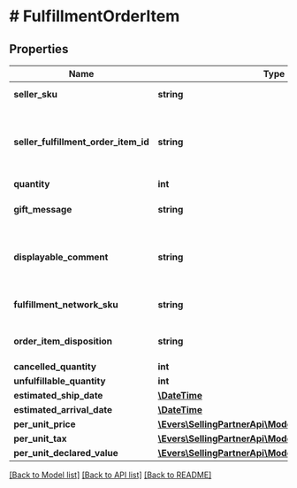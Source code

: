# # FulfillmentOrderItem

## Properties

Name | Type | Description | Notes
------------ | ------------- | ------------- | -------------
**seller_sku** | **string** | The seller SKU of the item. |
**seller_fulfillment_order_item_id** | **string** | A fulfillment order item identifier submitted with a call to the createFulfillmentOrder operation. |
**quantity** | **int** | The item quantity. |
**gift_message** | **string** | A message to the gift recipient, if applicable. | [optional]
**displayable_comment** | **string** | Item-specific text that displays in recipient-facing materials such as the outbound shipment packing slip. | [optional]
**fulfillment_network_sku** | **string** | Amazon&#39;s fulfillment network SKU of the item. | [optional]
**order_item_disposition** | **string** | Indicates whether the item is sellable or unsellable. | [optional]
**cancelled_quantity** | **int** | The item quantity. |
**unfulfillable_quantity** | **int** | The item quantity. |
**estimated_ship_date** | [**\DateTime**](\DateTime.md) |  | [optional]
**estimated_arrival_date** | [**\DateTime**](\DateTime.md) |  | [optional]
**per_unit_price** | [**\Evers\SellingPartnerApi\Model\FbaOutbound\Money**](Money.md) |  | [optional]
**per_unit_tax** | [**\Evers\SellingPartnerApi\Model\FbaOutbound\Money**](Money.md) |  | [optional]
**per_unit_declared_value** | [**\Evers\SellingPartnerApi\Model\FbaOutbound\Money**](Money.md) |  | [optional]

[[Back to Model list]](../../README.md#models) [[Back to API list]](../../README.md#endpoints) [[Back to README]](../../README.md)
